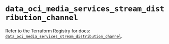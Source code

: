 # `data_oci_media_services_stream_distribution_channel`

Refer to the Terraform Registry for docs: [`data_oci_media_services_stream_distribution_channel`](https://registry.terraform.io/providers/oracle/oci/6.18.0/docs/data-sources/media_services_stream_distribution_channel).
